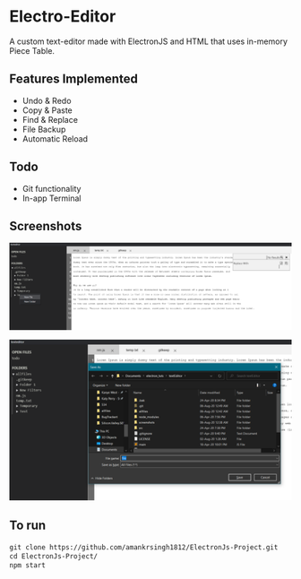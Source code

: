 Electro-Editor
======

A custom text-editor made with ElectronJS and HTML that uses in-memory Piece Table.

## Features Implemented
* Undo & Redo
* Copy & Paste
* Find & Replace
* File Backup
* Automatic Reload

## Todo
* Git functionality
* In-app Terminal

## Screenshots

![](screenshots/electon.png)

![](screenshots/electon2.png)


## To run

 ```
 git clone https://github.com/amankrsingh1812/ElectronJs-Project.git
 cd ElectronJs-Project/
 npm start
 ```
